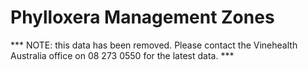 # Phylloxera Management Zones


*** NOTE: this data has been removed. Please contact the Vinehealth Australia office on 08 273 0550 for the latest data. ***
